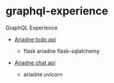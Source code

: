 # graphql-experience

GraphQL Experience


* [Ariadne todo api](ariadne/todo_api/README.md)
    * flask ariadne flask-sqlalchemy

* [Ariadne chat api](ariadne/chat_api/README.md)
    * ariadne uvicorn
